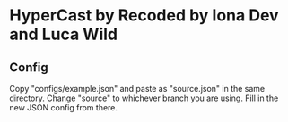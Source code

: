 # HyperCast by Recoded by Iona Dev and Luca Wild
## Config
Copy "configs/example.json" and paste as "source.json" in the same directory. Change "source" to whichever branch you are using. Fill in the new JSON config from there.
